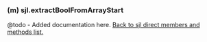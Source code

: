 ### (m) sjl.extractBoolFromArrayStart
@todo - Added documentation here.
[Back to sjl direct members and methods list.](#sjl-direct-members-and-methods)
